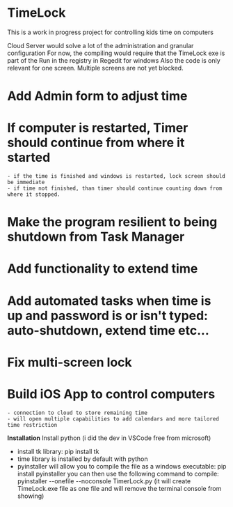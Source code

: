 # TimeLock
This is a work in progress project for controlling kids time on computers

Cloud Server would solve a lot of the administration and granular configuration
For now, the compiling would require that the TimeLock exe is part of the Run in the registry in Regedit for windows
Also the code is only relevant for one screen. Multiple screens are not yet blocked.

# Add Admin form to adjust time
# If computer is restarted, Timer should continue from where it started
	- if the time is finished and windows is restarted, lock screen should be immediate
	- if time not finished, than timer should continue counting down from where it stopped.
# Make the program resilient to being shutdown from Task Manager
# Add functionality to extend time
# Add automated tasks when time is up and password is or isn't typed: auto-shutdown, extend time etc...
# Fix multi-screen lock
# Build iOS App to control computers
	- connection to cloud to store remaining time
	- will open multiple capabilities to add calendars and more tailored time restriction
	

**Installation**
Install python (i did the dev in VSCode free from microsoft)
  - install tk library: pip install tk
  - time library is installed by default with python
  - pyinstaller will allow you to compile the file as a windows executable: pip install pyinstaller
    you can then use the following command to compile: pyinstaller --onefile --noconsole TimerLock.py (it will create TimeLock.exe file as one file and will remove the terminal console from showing)
